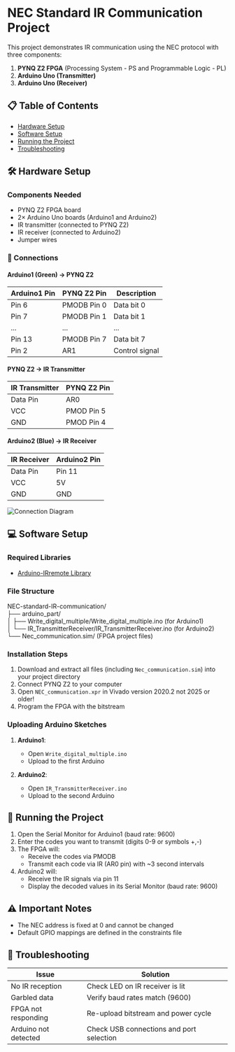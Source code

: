 # NEC Standard IR Communication Project

This project demonstrates IR communication using the NEC protocol with three components:
1. **PYNQ Z2 FPGA** (Processing System - PS and Programmable Logic - PL)
2. **Arduino Uno (Transmitter)**
3. **Arduino Uno (Receiver)**

## 📋 Table of Contents
- [Hardware Setup](#hardware-setup)
- [Software Setup](#software-setup)
- [Running the Project](#running-the-project)
- [Troubleshooting](#troubleshooting)

## 🛠 Hardware Setup

### Components Needed
- PYNQ Z2 FPGA board
- 2× Arduino Uno boards (Arduino1 and Arduino2)
- IR transmitter (connected to PYNQ Z2)
- IR receiver (connected to Arduino2)
- Jumper wires

### 🔌 Connections

#### Arduino1 (Green) → PYNQ Z2
| Arduino1 Pin | PYNQ Z2 Pin | Description          |
|--------------|-------------|----------------------|
| Pin 6        | PMODB Pin 0 | Data bit 0           |
| Pin 7        | PMODB Pin 1 | Data bit 1           |
| ...          | ...         | ...                  |
| Pin 13       | PMODB Pin 7 | Data bit 7           |
| Pin 2        | AR1         | Control signal       |

#### PYNQ Z2 → IR Transmitter
| IR Transmitter | PYNQ Z2 Pin   |
|----------------|---------------|
| Data Pin       | AR0           |
| VCC            | PMOD Pin 5    |
| GND            | PMOD Pin 4    |

#### Arduino2 (Blue) → IR Receiver
| IR Receiver | Arduino2 Pin |
|-------------|-------------|
| Data Pin    | Pin 11      |
| VCC         | 5V          |
| GND         | GND         |

![Connection Diagram](https://github.com/user-attachments/assets/1c88dac5-c0ac-425b-9906-039949985705)

## 💻 Software Setup

### Required Libraries
- [Arduino-IRremote Library](https://github.com/Arduino-IRremote/Arduino-IRremote)

### File Structure
NEC-standard-IR-communication/<br>
├── arduino_part/<br>
│ ├── Write_digital_multiple/Write_digital_multiple.ino (for Arduino1)<br>
│ └── IR_TransmitterReceiver/IR_TransmitterReceiver.ino (for Arduino2)<br>
└── Nec_communication.sim/ (FPGA project files)<br>
### Installation Steps
1. Download and extract all files (including `Nec_communication.sim`) into your project directory
2. Connect PYNQ Z2 to your computer
3. Open `NEC_communication.xpr` in Vivado version 2020.2 not 2025 or older!
4. Program the FPGA with the bitstream

### Uploading Arduino Sketches
1. **Arduino1**:
   - Open `Write_digital_multiple.ino`
   - Upload to the first Arduino

2. **Arduino2**:
   - Open `IR_TransmitterReceiver.ino`
   - Upload to the second Arduino

## 🚀 Running the Project

1. Open the Serial Monitor for Arduino1 (baud rate: 9600)
2. Enter the codes you want to transmit (digits 0-9 or symbols +,-)
3. The FPGA will:
   - Receive the codes via PMODB
   - Transmit each code via IR (AR0 pin) with ~3 second intervals
4. Arduino2 will:
   - Receive the IR signals via pin 11
   - Display the decoded values in its Serial Monitor (baud rate: 9600)

## ⚠️ Important Notes
- The NEC address is fixed at 0 and cannot be changed
- Default GPIO mappings are defined in the constraints file

## 🔧 Troubleshooting
| Issue | Solution |
|-------|----------|
| No IR reception | Check LED on IR receiver is lit |
| Garbled data | Verify baud rates match (9600) |
| FPGA not responding | Re-upload bitstream and power cycle |
| Arduino not detected | Check USB connections and port selection |
